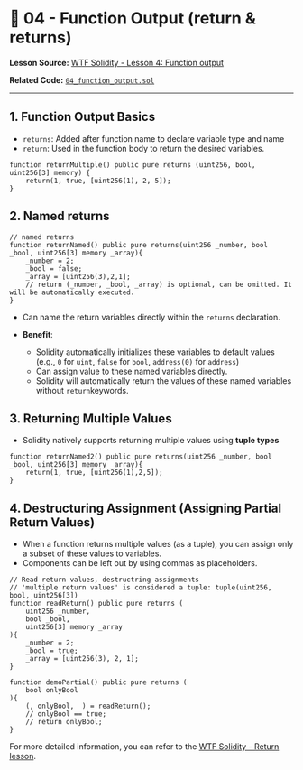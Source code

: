 # 📝 04 - Function Output (return & returns)

**Lesson Source:** [WTF Solidity - Lesson 4: Function output](https://www.wtf.academy/en/course/solidity101/Return)

**Related Code:** [`04_function_output.sol`](/labs/04_function_output/contract.sol)

---

## 1. Function Output Basics

* ```returns```: Added after function name to declare variable type and name
* ```return```: Used in the function body to return the desired variables.
```
function returnMultiple() public pure returns (uint256, bool, uint256[3] memory) {
    return(1, true, [uint256(1), 2, 5]);
}
```

## 2. Named returns
```
// named returns
function returnNamed() public pure returns(uint256 _number, bool _bool, uint256[3] memory _array){
    _number = 2;
    _bool = false; 
    _array = [uint256(3),2,1];
    // return (_number, _bool, _array) is optional, can be omitted. It will be automatically executed.
}
```
* Can name the return variables directly within the ```returns``` declaration.
  
* **Benefit**:
  * Solidity automatically initializes these variables to default values (e.g., `0` for `uint`, `false` for `bool`, `address(0)` for `address`)
  * Can assign value to these named variables directly.
  * Solidity will automatically return the values of these named variables without ```return```keywords.

## 3. Returning Multiple Values
* Solidity natively supports returning multiple values using **tuple types**
```
function returnNamed2() public pure returns(uint256 _number, bool _bool, uint256[3] memory _array){
    return(1, true, [uint256(1),2,5]);
}
```

## 4. Destructuring Assignment (Assigning Partial Return Values)
* When a function returns multiple values (as a tuple), you can assign only a subset of these values to variables.
* Components can be left out by using commas as placeholders.
```
// Read return values, destructring assignments
// 'multiple return values' is considered a tuple: tuple(uint256, bool, uint256[3])
function readReturn() public pure returns (
    uint256 _number,
    bool _bool,
    uint256[3] memory _array
){
    _number = 2;
    _bool = true;
    _array = [uint256(3), 2, 1];
}

function demoPartial() public pure returns (
    bool onlyBool
){
    (, onlyBool,  ) = readReturn();
    // onlyBool == true;
    // return onlyBool;
}
```

For more detailed information, you can refer to the [WTF Solidity - Return lesson](https://www.wtf.academy/en/course/solidity101/Return).
